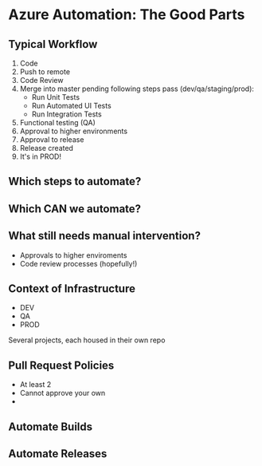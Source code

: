 # Azure Automation: The Good Parts

## Typical Workflow
1. Code
2. Push to remote
3. Code Review
4. Merge into master pending following steps pass (dev/qa/staging/prod):
    - Run Unit Tests
    - Run Automated UI Tests
    - Run Integration Tests
5. Functional testing (QA) 
6. Approval to higher environments
7. Approval to release
8. Release created
9. It's in PROD!

## Which steps to automate?

## Which CAN we automate?

## What still needs manual intervention?
- Approvals to higher enviroments
- Code review processes (hopefully!)

## Context of Infrastructure

- DEV
- QA
- PROD

Several projects, each housed in their own repo

## Pull Request Policies
- At least 2
- Cannot approve your own
- 

## Automate Builds

## Automate Releases

## 